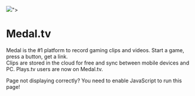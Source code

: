 ![](https://sb.scorecardresearch.com/p?c1=2&c2=39349723&cv=3.9.1&cj=1&cj=1)">

Medal.tv
========

  

Medal is the #1 platform to record gaming clips and videos. Start a game, press a button, get a link.  
Clips are stored in the cloud for free and sync between mobile devices and PC. Plays.tv users are now on Medal.tv.

  
  

Page not displaying correctly? You need to enable JavaScript to run this page!
